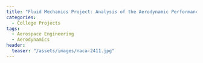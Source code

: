 ```yaml
---
title: "Fluid Mechanics Project: Analysis of the Aerodynamic Performance of a NACA 2411 Airfoil with CFD"
categories:
  - College Projects
tags:
  - Aerospace Engineering
  - Aerodynamics
header:
  teaser: "/assets/images/naca-2411.jpg"
---
```


<object data="/assets/documents/Conall-Daly-4B13-Project.pdf" width="1000" height="1000" type='application/pdf'></object>
